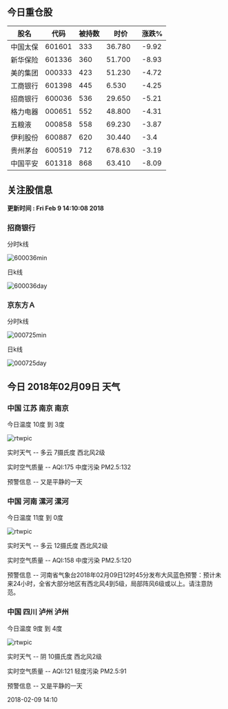 
## 今日重仓股 

|股名|代码|被持数|时价|涨跌%|
|---|---|---|---|---|
|中国太保|601601|333|36.780|-9.92|
|新华保险|601336|360|51.700|-8.93|
|美的集团|000333|423|51.230|-4.72|
|工商银行|601398|445|6.530|-4.25|
|招商银行|600036|536|29.650|-5.21|
|格力电器|000651|552|48.800|-4.31|
|五粮液|000858|558|69.230|-3.87|
|伊利股份|600887|620|30.440|-3.4|
|贵州茅台|600519|712|678.630|-3.19|
|中国平安|601318|868|63.410|-8.09|

## 关注股信息
**更新时间 : Fri Feb  9 14:10:08 2018**
### 招商银行 
分时k线

![600036min](http://image.sinajs.cn/newchart/min/n/sh600036.gif)

日k线

![600036day](http://image.sinajs.cn/newchart/daily/n/sh600036.gif)

### 京东方Ａ 
分时k线

![000725min](http://image.sinajs.cn/newchart/min/n/sz000725.gif)

日k线

![000725day](http://image.sinajs.cn/newchart/daily/n/sz000725.gif)
## 今日 2018年02月09日 天气
### 中国 江苏 南京 南京

今日温度 10度 到 3度

![rtwpic](http://app1.showapi.com/weather/icon/day/01.png)

实时天气 -- 多云 7摄氏度 西北风2级

实时空气质量 -- AQI:175 中度污染 PM2.5:132

预警信息 -- 又是平静的一天
    
### 中国 河南 漯河 漯河

今日温度 11度 到 0度

![rtwpic](http://app1.showapi.com/weather/icon/day/01.png)

实时天气 -- 多云 12摄氏度 西北风2级

实时空气质量 -- AQI:158 中度污染 PM2.5:120

预警信息 -- 河南省气象台2018年02月09日12时45分发布大风蓝色预警：预计未来24小时，全省大部分地区有西北风4到5级，局部阵风6级或以上。请注意防范。
    
### 中国 四川 泸州 泸州

今日温度 9度 到 4度

![rtwpic](http://app1.showapi.com/weather/icon/day/02.png)

实时天气 -- 阴 10摄氏度 西北风2级

实时空气质量 -- AQI:121 轻度污染 PM2.5:91

预警信息 -- 又是平静的一天
    
2018-02-09 14:10